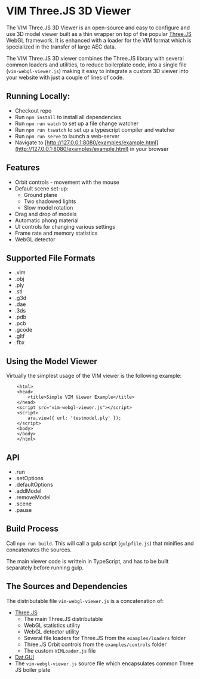 # VIM Three.JS 3D Viewer 

The VIM Three.JS 3D Viewer is an open-source and easy to configure and use 3D model viewer built as a thin wrapper on top of the popular 
[Three.JS](https://threejs.org) WebGL framework. It is enhanced with a loader for the VIM format which is specialized in 
the transfer of large AEC data. 

The VIM Three.JS 3D viewer combines the Three.JS library with several common loaders and utilities, to reduce boilerplate code, into a single file 
(`vim-webgl-viewer.js`) making it easy to integrate a custom 3D viewer into your website with just a couple of lines of code.

## Running Locally:

* Checkout repo
* Run `npm install` to install all dependencies
* Run `npm run watch` to set up a file change watcher 
* Run `npm run tswatch` to set up a typescript compiler and watcher 
* Run `npm run serve` to launch a web-server
* Navigate to [http://127.0.0.1:8080/examples/example.html](http://127.0.0.1:8080/examples/example.html) in your browser

## Features 

* Orbit controls - movement with the mouse
* Default scene set-up:
    * Ground plane 
    * Two shadowed lights 
    * Slow model rotation 
* Drag and drop of models 
* Automatic phong material 
* UI controls for changing various settings 
* Frame rate and memory statistics 
* WebGL detector 

## Supported File Formats 

* .vim
* .obj
* .ply
* .stl 
* .g3d
* .dae 
* .3ds
* .pdb
* .pcb
* .gcode
* .gltf 
* .fbx

## Using the Model Viewer 

Virtually the simplest usage of the VIM viewer is the following example: 

```
    <html>
    <head>
        <title>Simple VIM Viewer Example</title>
    </head>
    <script src="vim-webgl-viewer.js"></script>
    <script>
        ara.view({ url: 'testmodel.ply' });
    </script>
    <body>
    </body>
    </html>
```

## API

* .run
* .setOptions
* .defaultOptions
* .addModel
* .removeModel
* .scene
* .pause

## Build Process

Call `npm run build`. This will call a gulp script (`gulpfile.js`) that minifies and concatenates the sources. 

The main viewer code is writtein in TypeScript, and has to be built separately before running gulp.

## The Sources and Dependencies

The distributable file `vim-webgl-viewer.js` is a concatenation of: 

* [Three.JS](https://threejs.org)
    * The main Three.JS distributable
    * WebGL statistics utility
    * WebGL detector utility
    * Several file loaders for Three.JS from the `examples/loaders` folder
    * Three.JS Orbit controls from the `examples/controls` folder    
    * The custom `VIMLoader.js` file
* [Dat.GUI](https://github.com/dataarts/dat.gui) 
* The `vim-webgl-viewer.js` source file which encapsulates common Three JS boiler plate 

